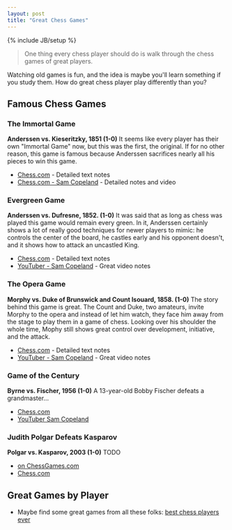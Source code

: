 ```yaml
---
layout: post
title: "Great Chess Games"
---
```

{% include JB/setup %}

> One thing every chess player should do is walk through the chess games of great players.

Watching old games is fun, and the idea is maybe you'll learn something if you study them. How do great chess player play differently than you?

## Famous Chess Games

### The Immortal Game

**Anderssen vs. Kieseritzky, 1851  (1-0)** It seems like every player has their own "Immortal Game" now, but this was the first, the original. If for no other reason, this game is famous because Anderssen sacrifices nearly all his pieces to win this game.

* [Chess.com](https://www.chess.com/article/view/the-immortal-game) - Detailed text notes
* [Chess.com - Sam Copeland](https://www.chess.com/blog/SamCopeland/the-immortal-chess-game-every-move-explained-anderssen-vs-kieseritzky-1851) - Detailed notes and video

### Evergreen Game

**Anderssen vs. Dufresne, 1852.  (1-0)** It was said that as long as chess was played this game would remain every green. In it, Anderssen certainly shows a lot of really good techniques for newer players to mimic: he controls the center of the board, he castles early and his opponent doesn't, and it shows how to attack an uncastled King.

* [Chess.com](https://www.chess.com/terms/evergreen-game-chess) - Detailed text notes
* [YouTuber - Sam Copeland](https://www.youtube.com/watch?v=RuxLEm4jr5w) - Great video notes

### The Opera Game

**Morphy vs. Duke of Brunswick and Count Isouard, 1858.  (1-0)** The story behind this game is great. The Count and Duke, two amateurs, invite Morphy to the opera and instead of let him watch, they face him away from the stage to play them in a game of chess. Looking over his shoulder the whole time, Mophy still shows great control over development, initiative, and the attack.

* [Chess.com](https://www.chess.com/blog/Pau/the-opera-game) - Detailed text notes
* [YouTuber - Sam Copeland](https://www.youtube.com/watch?v=oWA_GuZJpKg) - Great video notes

### Game of the Century

**Byrne vs. Fischer, 1956  (1-0)** A 13-year-old Bobby Fischer defeats a grandmaster...

* [Chess.com](https://www.chess.com/article/view/game-of-the-century-chess)
* [YouTuber Sam Copeland](https://www.youtube.com/watch?v=A48B5r8dRTs)

### Judith Polgar Defeats Kasparov

**Polgar vs. Kasparov, 2003  (1-0)** TODO

* [on ChessGames.com](https://www.chessgames.com/perl/chessgame?gid=1254283)
* [Chess.com](https://www.chess.com/players/judit-polgar#kasparov)



## Great Games by Player

* Maybe find some great games from all these folks: [best chess players ever](https://www.chess.com/article/view/the-best-chess-players-over-time)

